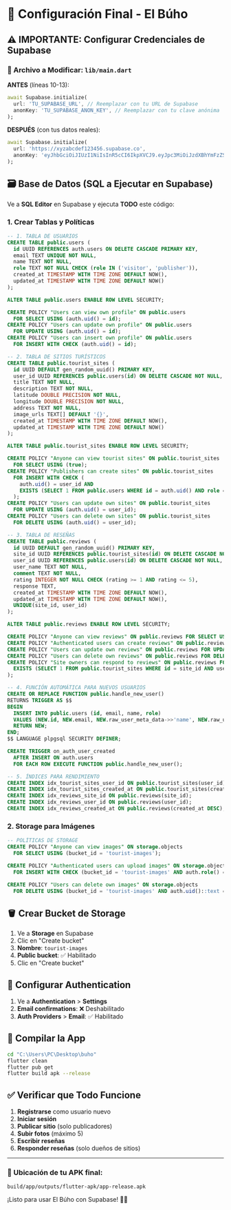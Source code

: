 # 🔧 Configuración Final - El Búho

## ⚠️ IMPORTANTE: Configurar Credenciales de Supabase

### 📍 Archivo a Modificar: `lib/main.dart`

**ANTES** (líneas 10-13):
```dart
await Supabase.initialize(
  url: 'TU_SUPABASE_URL', // Reemplazar con tu URL de Supabase
  anonKey: 'TU_SUPABASE_ANON_KEY', // Reemplazar con tu clave anónima
);
```

**DESPUÉS** (con tus datos reales):
```dart
await Supabase.initialize(
  url: 'https://xyzabcdef123456.supabase.co',
  anonKey: 'eyJhbGciOiJIUzI1NiIsInR5cCI6IkpXVCJ9.eyJpc3MiOiJzdXBhYmFzZSIsInJlZiI6Inh5emFiY2RlZjEyMzQ1NiIsInJvbGUiOiJhbm9uIiwiaWF0IjoxNjkwMjAwMDAwLCJleHAiOjIwMDU3NzYwMDB9.example-key-here',
);
```

## 🗃️ Base de Datos (SQL a Ejecutar en Supabase)

Ve a **SQL Editor** en Supabase y ejecuta **TODO** este código:

### 1. Crear Tablas y Políticas
```sql
-- 1. TABLA DE USUARIOS
CREATE TABLE public.users (
  id UUID REFERENCES auth.users ON DELETE CASCADE PRIMARY KEY,
  email TEXT UNIQUE NOT NULL,
  name TEXT NOT NULL,
  role TEXT NOT NULL CHECK (role IN ('visitor', 'publisher')),
  created_at TIMESTAMP WITH TIME ZONE DEFAULT NOW(),
  updated_at TIMESTAMP WITH TIME ZONE DEFAULT NOW()
);

ALTER TABLE public.users ENABLE ROW LEVEL SECURITY;

CREATE POLICY "Users can view own profile" ON public.users
  FOR SELECT USING (auth.uid() = id);
CREATE POLICY "Users can update own profile" ON public.users
  FOR UPDATE USING (auth.uid() = id);
CREATE POLICY "Users can insert own profile" ON public.users
  FOR INSERT WITH CHECK (auth.uid() = id);

-- 2. TABLA DE SITIOS TURÍSTICOS
CREATE TABLE public.tourist_sites (
  id UUID DEFAULT gen_random_uuid() PRIMARY KEY,
  user_id UUID REFERENCES public.users(id) ON DELETE CASCADE NOT NULL,
  title TEXT NOT NULL,
  description TEXT NOT NULL,
  latitude DOUBLE PRECISION NOT NULL,
  longitude DOUBLE PRECISION NOT NULL,
  address TEXT NOT NULL,
  image_urls TEXT[] DEFAULT '{}',
  created_at TIMESTAMP WITH TIME ZONE DEFAULT NOW(),
  updated_at TIMESTAMP WITH TIME ZONE DEFAULT NOW()
);

ALTER TABLE public.tourist_sites ENABLE ROW LEVEL SECURITY;

CREATE POLICY "Anyone can view tourist sites" ON public.tourist_sites
  FOR SELECT USING (true);
CREATE POLICY "Publishers can create sites" ON public.tourist_sites
  FOR INSERT WITH CHECK (
    auth.uid() = user_id AND 
    EXISTS (SELECT 1 FROM public.users WHERE id = auth.uid() AND role = 'publisher')
  );
CREATE POLICY "Users can update own sites" ON public.tourist_sites
  FOR UPDATE USING (auth.uid() = user_id);
CREATE POLICY "Users can delete own sites" ON public.tourist_sites
  FOR DELETE USING (auth.uid() = user_id);

-- 3. TABLA DE RESEÑAS
CREATE TABLE public.reviews (
  id UUID DEFAULT gen_random_uuid() PRIMARY KEY,
  site_id UUID REFERENCES public.tourist_sites(id) ON DELETE CASCADE NOT NULL,
  user_id UUID REFERENCES public.users(id) ON DELETE CASCADE NOT NULL,
  user_name TEXT NOT NULL,
  comment TEXT NOT NULL,
  rating INTEGER NOT NULL CHECK (rating >= 1 AND rating <= 5),
  response TEXT,
  created_at TIMESTAMP WITH TIME ZONE DEFAULT NOW(),
  updated_at TIMESTAMP WITH TIME ZONE DEFAULT NOW(),
  UNIQUE(site_id, user_id)
);

ALTER TABLE public.reviews ENABLE ROW LEVEL SECURITY;

CREATE POLICY "Anyone can view reviews" ON public.reviews FOR SELECT USING (true);
CREATE POLICY "Authenticated users can create reviews" ON public.reviews FOR INSERT WITH CHECK (auth.uid() = user_id);
CREATE POLICY "Users can update own reviews" ON public.reviews FOR UPDATE USING (auth.uid() = user_id);
CREATE POLICY "Users can delete own reviews" ON public.reviews FOR DELETE USING (auth.uid() = user_id);
CREATE POLICY "Site owners can respond to reviews" ON public.reviews FOR UPDATE USING (
  EXISTS (SELECT 1 FROM public.tourist_sites WHERE id = site_id AND user_id = auth.uid())
);

-- 4. FUNCIÓN AUTOMÁTICA PARA NUEVOS USUARIOS
CREATE OR REPLACE FUNCTION public.handle_new_user()
RETURNS TRIGGER AS $$
BEGIN
  INSERT INTO public.users (id, email, name, role)
  VALUES (NEW.id, NEW.email, NEW.raw_user_meta_data->>'name', NEW.raw_user_meta_data->>'role');
  RETURN NEW;
END;
$$ LANGUAGE plpgsql SECURITY DEFINER;

CREATE TRIGGER on_auth_user_created
  AFTER INSERT ON auth.users
  FOR EACH ROW EXECUTE FUNCTION public.handle_new_user();

-- 5. ÍNDICES PARA RENDIMIENTO
CREATE INDEX idx_tourist_sites_user_id ON public.tourist_sites(user_id);
CREATE INDEX idx_tourist_sites_created_at ON public.tourist_sites(created_at DESC);
CREATE INDEX idx_reviews_site_id ON public.reviews(site_id);
CREATE INDEX idx_reviews_user_id ON public.reviews(user_id);
CREATE INDEX idx_reviews_created_at ON public.reviews(created_at DESC);
```

### 2. Storage para Imágenes
```sql
-- POLÍTICAS DE STORAGE
CREATE POLICY "Anyone can view images" ON storage.objects
  FOR SELECT USING (bucket_id = 'tourist-images');

CREATE POLICY "Authenticated users can upload images" ON storage.objects
  FOR INSERT WITH CHECK (bucket_id = 'tourist-images' AND auth.role() = 'authenticated');

CREATE POLICY "Users can delete own images" ON storage.objects
  FOR DELETE USING (bucket_id = 'tourist-images' AND auth.uid()::text = (storage.foldername(name))[1]);
```

## 🪣 Crear Bucket de Storage

1. Ve a **Storage** en Supabase
2. Clic en "Create bucket"
3. **Nombre**: `tourist-images`
4. **Public bucket**: ✅ Habilitado
5. Clic en "Create bucket"

## 🔐 Configurar Authentication

1. Ve a **Authentication** > **Settings**
2. **Email confirmations**: ❌ Deshabilitado
3. **Auth Providers** > **Email**: ✅ Habilitado

## 🚀 Compilar la App

```bash
cd "C:\Users\PC\Desktop\buho"
flutter clean
flutter pub get
flutter build apk --release
```

## ✅ Verificar que Todo Funcione

1. **Registrarse** como usuario nuevo
2. **Iniciar sesión** 
3. **Publicar sitio** (solo publicadores)
4. **Subir fotos** (máximo 5)
5. **Escribir reseñas**
6. **Responder reseñas** (solo dueños de sitios)

---

### 🎯 Ubicación de tu APK final:
```
build/app/outputs/flutter-apk/app-release.apk
```

¡Listo para usar El Búho con Supabase! 🦉✨
